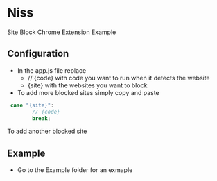 # Niss
Site Block Chrome Extension Example

## Configuration
- In the app.js file replace
    - // {code} with code you want to run when it detects the website
    - {site} with the websites you want to block
- To add more blocked sites simply copy and paste 
```javascript
 case "{site}":
        // {code}
        break;
```
To add another blocked site

## Example
- Go to the Example folder for an exmaple
